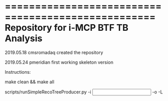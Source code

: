 ===================================================
   Repository for i-MCP BTF TB Analysis
===================================================

2019.05.18 cmsromadaq created the repository

2019.05.24 pmeridian first working skeleton version

Instructions:

make clean && make all

scripts/runSimpleRecoTreeProducer.py -i <input rawDataTree> -o <outDir> -L <libDir with libBTFTBSW.so usually lib/>

